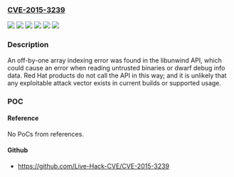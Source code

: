 ### [CVE-2015-3239](https://cve.mitre.org/cgi-bin/cvename.cgi?name=CVE-2015-3239)
![](https://img.shields.io/static/v1?label=Product&message=Red%20Hat%20Enterprise%20Linux%20OpenStack%20Platform%205.0%20(Icehouse)%20for%20RHEL%206&color=blue)
![](https://img.shields.io/static/v1?label=Product&message=Red%20Hat%20Enterprise%20Linux%20OpenStack%20Platform%205.0%20(Icehouse)%20for%20RHEL%207&color=blue)
![](https://img.shields.io/static/v1?label=Product&message=Red%20Hat%20Enterprise%20Linux%20OpenStack%20Platform%206.0%20(Juno)%20for%20RHEL%207&color=blue)
![](https://img.shields.io/static/v1?label=Version&message=!%200%3A1.1-4.1.el6ost%20&color=brighgreen)
![](https://img.shields.io/static/v1?label=Version&message=!%200%3A1.1-4.1.el7ost%20&color=brighgreen)
![](https://img.shields.io/static/v1?label=Vulnerability&message=Off-by-one%20Error&color=brighgreen)

### Description

An off-by-one array indexing error was found in the libunwind API, which could cause an error when reading untrusted binaries or dwarf debug info data. Red Hat products do not call the API in this way; and it is unlikely that any exploitable attack vector exists in current builds or supported usage.

### POC

#### Reference
No PoCs from references.

#### Github
- https://github.com/Live-Hack-CVE/CVE-2015-3239

